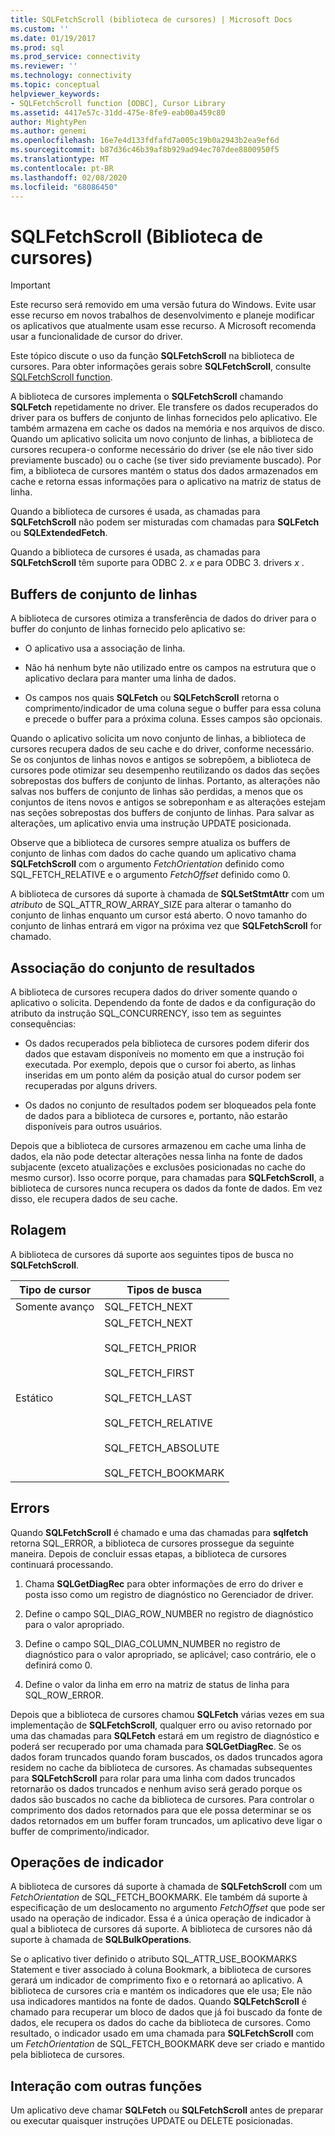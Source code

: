 ```yaml
---
title: SQLFetchScroll (biblioteca de cursores) | Microsoft Docs
ms.custom: ''
ms.date: 01/19/2017
ms.prod: sql
ms.prod_service: connectivity
ms.reviewer: ''
ms.technology: connectivity
ms.topic: conceptual
helpviewer_keywords:
- SQLFetchScroll function [ODBC], Cursor Library
ms.assetid: 4417e57c-31dd-475e-8fe9-eab00a459c80
author: MightyPen
ms.author: genemi
ms.openlocfilehash: 16e7e4d133fdfafd7a005c19b0a2943b2ea9ef6d
ms.sourcegitcommit: b87d36c46b39af8b929ad94ec707dee8800950f5
ms.translationtype: MT
ms.contentlocale: pt-BR
ms.lasthandoff: 02/08/2020
ms.locfileid: "68086450"
---
```

# <a name="sqlfetchscroll-cursor-library"></a>SQLFetchScroll (Biblioteca de cursores)
> [!IMPORTANT]  
>  Este recurso será removido em uma versão futura do Windows. Evite usar esse recurso em novos trabalhos de desenvolvimento e planeje modificar os aplicativos que atualmente usam esse recurso. A Microsoft recomenda usar a funcionalidade de cursor do driver.  
  
 Este tópico discute o uso da função **SQLFetchScroll** na biblioteca de cursores. Para obter informações gerais sobre **SQLFetchScroll**, consulte [SQLFetchScroll function](../../../odbc/reference/syntax/sqlfetchscroll-function.md).  
  
 A biblioteca de cursores implementa o **SQLFetchScroll** chamando **SQLFetch** repetidamente no driver. Ele transfere os dados recuperados do driver para os buffers de conjunto de linhas fornecidos pelo aplicativo. Ele também armazena em cache os dados na memória e nos arquivos de disco. Quando um aplicativo solicita um novo conjunto de linhas, a biblioteca de cursores recupera-o conforme necessário do driver (se ele não tiver sido previamente buscado) ou o cache (se tiver sido previamente buscado). Por fim, a biblioteca de cursores mantém o status dos dados armazenados em cache e retorna essas informações para o aplicativo na matriz de status de linha.  
  
 Quando a biblioteca de cursores é usada, as chamadas para **SQLFetchScroll** não podem ser misturadas com chamadas para **SQLFetch** ou **SQLExtendedFetch**.  
  
 Quando a biblioteca de cursores é usada, as chamadas para **SQLFetchScroll** têm suporte para ODBC 2. *x* e para ODBC 3. drivers *x* .  
  
## <a name="rowset-buffers"></a>Buffers de conjunto de linhas  
 A biblioteca de cursores otimiza a transferência de dados do driver para o buffer do conjunto de linhas fornecido pelo aplicativo se:  
  
-   O aplicativo usa a associação de linha.  
  
-   Não há nenhum byte não utilizado entre os campos na estrutura que o aplicativo declara para manter uma linha de dados.  
  
-   Os campos nos quais **SQLFetch** ou **SQLFetchScroll** retorna o comprimento/indicador de uma coluna segue o buffer para essa coluna e precede o buffer para a próxima coluna. Esses campos são opcionais.  
  
 Quando o aplicativo solicita um novo conjunto de linhas, a biblioteca de cursores recupera dados de seu cache e do driver, conforme necessário. Se os conjuntos de linhas novos e antigos se sobrepõem, a biblioteca de cursores pode otimizar seu desempenho reutilizando os dados das seções sobrepostas dos buffers de conjunto de linhas. Portanto, as alterações não salvas nos buffers de conjunto de linhas são perdidas, a menos que os conjuntos de itens novos e antigos se sobreponham e as alterações estejam nas seções sobrepostas dos buffers de conjunto de linhas. Para salvar as alterações, um aplicativo envia uma instrução UPDATE posicionada.  
  
 Observe que a biblioteca de cursores sempre atualiza os buffers de conjunto de linhas com dados do cache quando um aplicativo chama **SQLFetchScroll** com o argumento *FetchOrientation* definido como SQL_FETCH_RELATIVE e o argumento *FetchOffset* definido como 0.  
  
 A biblioteca de cursores dá suporte à chamada de **SQLSetStmtAttr** com um *atributo* de SQL_ATTR_ROW_ARRAY_SIZE para alterar o tamanho do conjunto de linhas enquanto um cursor está aberto. O novo tamanho do conjunto de linhas entrará em vigor na próxima vez que **SQLFetchScroll** for chamado.  
  
## <a name="result-set-membership"></a>Associação do conjunto de resultados  
 A biblioteca de cursores recupera dados do driver somente quando o aplicativo o solicita. Dependendo da fonte de dados e da configuração do atributo da instrução SQL_CONCURRENCY, isso tem as seguintes consequências:  
  
-   Os dados recuperados pela biblioteca de cursores podem diferir dos dados que estavam disponíveis no momento em que a instrução foi executada. Por exemplo, depois que o cursor foi aberto, as linhas inseridas em um ponto além da posição atual do cursor podem ser recuperadas por alguns drivers.  
  
-   Os dados no conjunto de resultados podem ser bloqueados pela fonte de dados para a biblioteca de cursores e, portanto, não estarão disponíveis para outros usuários.  
  
 Depois que a biblioteca de cursores armazenou em cache uma linha de dados, ela não pode detectar alterações nessa linha na fonte de dados subjacente (exceto atualizações e exclusões posicionadas no cache do mesmo cursor). Isso ocorre porque, para chamadas para **SQLFetchScroll**, a biblioteca de cursores nunca recupera os dados da fonte de dados. Em vez disso, ele recupera dados de seu cache.  
  
## <a name="scrolling"></a>Rolagem  
 A biblioteca de cursores dá suporte aos seguintes tipos de busca no **SQLFetchScroll**.  
  
|Tipo de cursor|Tipos de busca|  
|-----------------|-----------------|  
|Somente avanço|SQL_FETCH_NEXT|  
|Estático|SQL_FETCH_NEXT<br /><br /> SQL_FETCH_PRIOR<br /><br /> SQL_FETCH_FIRST<br /><br /> SQL_FETCH_LAST<br /><br /> SQL_FETCH_RELATIVE<br /><br /> SQL_FETCH_ABSOLUTE<br /><br /> SQL_FETCH_BOOKMARK|  
  
## <a name="errors"></a>Errors  
 Quando **SQLFetchScroll** é chamado e uma das chamadas para **sqlfetch** retorna SQL_ERROR, a biblioteca de cursores prossegue da seguinte maneira. Depois de concluir essas etapas, a biblioteca de cursores continuará processando.  
  
1.  Chama **SQLGetDiagRec** para obter informações de erro do driver e posta isso como um registro de diagnóstico no Gerenciador de driver.  
  
2.  Define o campo SQL_DIAG_ROW_NUMBER no registro de diagnóstico para o valor apropriado.  
  
3.  Define o campo SQL_DIAG_COLUMN_NUMBER no registro de diagnóstico para o valor apropriado, se aplicável; caso contrário, ele o definirá como 0.  
  
4.  Define o valor da linha em erro na matriz de status de linha para SQL_ROW_ERROR.  
  
 Depois que a biblioteca de cursores chamou **SQLFetch** várias vezes em sua implementação de **SQLFetchScroll**, qualquer erro ou aviso retornado por uma das chamadas para **SQLFetch** estará em um registro de diagnóstico e poderá ser recuperado por uma chamada para **SQLGetDiagRec**. Se os dados foram truncados quando foram buscados, os dados truncados agora residem no cache da biblioteca de cursores. As chamadas subsequentes para **SQLFetchScroll** para rolar para uma linha com dados truncados retornarão os dados truncados e nenhum aviso será gerado porque os dados são buscados no cache da biblioteca de cursores. Para controlar o comprimento dos dados retornados para que ele possa determinar se os dados retornados em um buffer foram truncados, um aplicativo deve ligar o buffer de comprimento/indicador.  
  
## <a name="bookmark-operations"></a>Operações de indicador  
 A biblioteca de cursores dá suporte à chamada de **SQLFetchScroll** com um *FetchOrientation* de SQL_FETCH_BOOKMARK. Ele também dá suporte à especificação de um deslocamento no argumento *FetchOffset* que pode ser usado na operação de indicador. Essa é a única operação de indicador à qual a biblioteca de cursores dá suporte. A biblioteca de cursores não dá suporte à chamada de **SQLBulkOperations**.  
  
 Se o aplicativo tiver definido o atributo SQL_ATTR_USE_BOOKMARKS Statement e tiver associado à coluna Bookmark, a biblioteca de cursores gerará um indicador de comprimento fixo e o retornará ao aplicativo. A biblioteca de cursores cria e mantém os indicadores que ele usa; Ele não usa indicadores mantidos na fonte de dados. Quando **SQLFetchScroll** é chamado para recuperar um bloco de dados que já foi buscado da fonte de dados, ele recupera os dados do cache da biblioteca de cursores. Como resultado, o indicador usado em uma chamada para **SQLFetchScroll** com um *FetchOrientation* de SQL_FETCH_BOOKMARK deve ser criado e mantido pela biblioteca de cursores.  
  
## <a name="interaction-with-other-functions"></a>Interação com outras funções  
 Um aplicativo deve chamar **SQLFetch** ou **SQLFetchScroll** antes de preparar ou executar quaisquer instruções UPDATE ou DELETE posicionadas.
